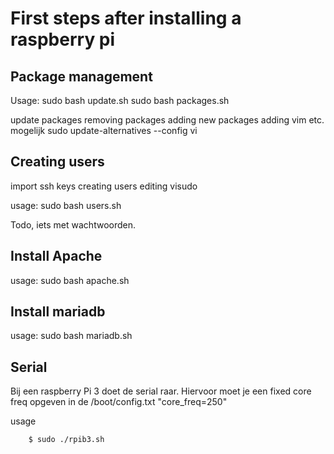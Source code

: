# First steps after installing a raspberry pi

## Package management
Usage:
	sudo bash update.sh
	sudo bash packages.sh

update packages
removing packages
adding new packages
adding vim etc.
mogelijk sudo update-alternatives --config vi


## Creating users
import ssh keys
creating users
editing visudo

usage:
	sudo bash users.sh

Todo, iets met wachtwoorden.

## Install Apache

usage:
	sudo bash apache.sh

## Install mariadb

usage:
	sudo bash mariadb.sh

## Serial
Bij een raspberry Pi 3 doet de serial raar.
Hiervoor moet je een fixed core freq opgeven in de /boot/config.txt
"core_freq=250"

usage
```
	$ sudo ./rpib3.sh
```

